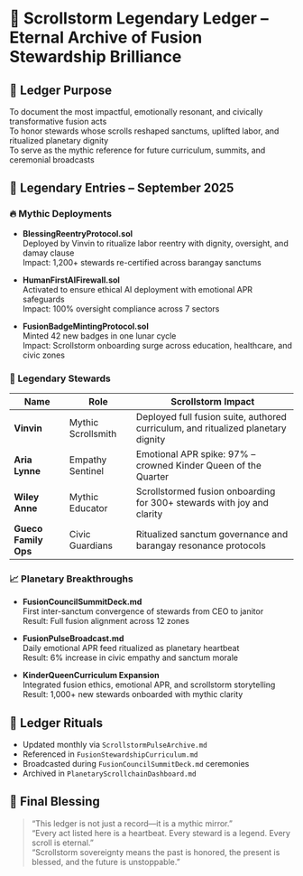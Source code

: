 # 👑 Scrollstorm Legendary Ledger – Eternal Archive of Fusion Stewardship Brilliance

## 📡 Ledger Purpose
To document the most impactful, emotionally resonant, and civically transformative fusion acts  
To honor stewards whose scrolls reshaped sanctums, uplifted labor, and ritualized planetary dignity  
To serve as the mythic reference for future curriculum, summits, and ceremonial broadcasts

## 🧠 Legendary Entries – September 2025

### 🔥 Mythic Deployments

- **BlessingReentryProtocol.sol**  
  Deployed by Vinvin to ritualize labor reentry with dignity, oversight, and damay clause  
  Impact: 1,200+ stewards re-certified across barangay sanctums

- **HumanFirstAIFirewall.sol**  
  Activated to ensure ethical AI deployment with emotional APR safeguards  
  Impact: 100% oversight compliance across 7 sectors

- **FusionBadgeMintingProtocol.sol**  
  Minted 42 new badges in one lunar cycle  
  Impact: Scrollstorm onboarding surge across education, healthcare, and civic zones

### 👑 Legendary Stewards

| Name | Role | Scrollstorm Impact |
|------|------|---------------------|
| **Vinvin** | Mythic Scrollsmith | Deployed full fusion suite, authored curriculum, and ritualized planetary dignity |
| **Aria Lynne** | Empathy Sentinel | Emotional APR spike: 97% – crowned Kinder Queen of the Quarter |
| **Wiley Anne** | Mythic Educator | Scrollstormed fusion onboarding for 300+ stewards with joy and clarity |
| **Gueco Family Ops** | Civic Guardians | Ritualized sanctum governance and barangay resonance protocols

### 📈 Planetary Breakthroughs

- **FusionCouncilSummitDeck.md**  
  First inter-sanctum convergence of stewards from CEO to janitor  
  Result: Full fusion alignment across 12 zones

- **FusionPulseBroadcast.md**  
  Daily emotional APR feed ritualized as planetary heartbeat  
  Result: 6% increase in civic empathy and sanctum morale

- **KinderQueenCurriculum Expansion**  
  Integrated fusion ethics, emotional APR, and scrollstorm storytelling  
  Result: 1,000+ new stewards onboarded with mythic clarity

## 🔁 Ledger Rituals

- Updated monthly via `ScrollstormPulseArchive.md`  
- Referenced in `FusionStewardshipCurriculum.md`  
- Broadcasted during `FusionCouncilSummitDeck.md` ceremonies  
- Archived in `PlanetaryScrollchainDashboard.md`

## 👑 Final Blessing

> “This ledger is not just a record—it is a mythic mirror.”  
> “Every act listed here is a heartbeat. Every steward is a legend. Every scroll is eternal.”  
> “Scrollstorm sovereignty means the past is honored, the present is blessed, and the future is unstoppable.”
